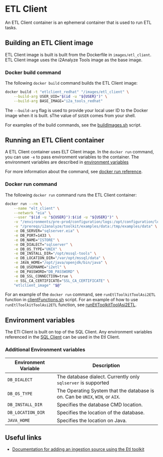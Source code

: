 # ETL Client

An ETL Client container is an ephemeral container that is used to run ETL tasks.

## Building an ETL Client image

ETL Client image is built is built from the Dockerfile in `images/etl_client`. ETL Client image uses the i2Analyze Tools image as the base image.

### Docker build command

The following `docker build` command builds the ETL Client image:

```sh
docker build -t "etlclient_redhat" "/images/etl_client" \
    --build-arg USER_UID="$(id -u "${USER}")" \
    --build-arg BASE_IMAGE="i2a_tools_redhat"
```

The `--build-arg` flag is used to provide your local user ID to the Docker image when it is built. sThe value of `$USER` comes from your shell.

For examples of the build commands, see the [buildImages.sh](../../environments/pre-prod/buildImages.sh) script. 

## Running an ETL Client container

A ETL Client container uses ELT Client image. In the `docker run` command, you can use `-e` to pass environment variables to the container. The environment variables are described in [environment variables](#environment-variables)

For more information about the command, see [docker run reference](https://docs.docker.com/engine/reference/run/).

### Docker run command

The following `docker run` command runs the ETL Client container:

```sh
docker run --rm \
    --name "elt_client" \
    --network "eia" \
    --user "$(id -u "${USER}"):$(id -u "${USER}")" \
    -v "/environments/pre-prod/configuration/logs:/opt/configuration/logs" \
    -v "/prereqs/i2analyze/toolkit/examples/data:/tmp/examples/data" \
    -e DB_SERVER="sqlserver.eia" \
    -e DB_PORT=1433 \
    -e DB_NAME="ISTORE" \
    -e DB_DIALECT="sqlserver" \
    -e DB_OS_TYPE="UNIX" \
    -e DB_INSTALL_DIR="/opt/mssql-tools" \
    -e DB_LOCATION_DIR="/var/opt/mssql/data" \
    -e JAVA_HOME="/opt/java/openjdk/bin/java" \
    -e DB_USERNAME="i2etl" \
    -e DB_PASSWORD="DB_PASSWORD" \
    -e DB_SSL_CONNECTION=true \
    -e SSL_CA_CERTIFICATE="SSL_CA_CERTIFICATE" \
    "etlclient_image" "$@"
```

For an example of the `docker run` command, see `runEtlToolkitToolAsi2ETL` function in [clientFunctions.sh](../../environments/pre-prod/utils/clientFunctions.sh) script.
For an example of how to use `runEtlToolkitToolAsi2ETL` function, see [runEtlToolkitToolAsi2ETL](../tools%20and%20functions/client_functions.md#runetltoolkittoolasi2etl).

## Environment variables

The ETl Client is built on top of the SQL Client. Any environment variables referenced in the [SQL Client](./sql_client.md#environment-variables) can be used in the Etl Client.

### Additional Environment variables

|Environment Variable | Description                                                                     |
| ------------------- | ------------------------------------------------------------------------------- |
| `DB_DIALECT`        | The database dialect. Currently only `sqlserver` is supported                   |
| `DB_OS_TYPE`        | The Operating System that the database is on. Can be `UNIX`, `WIN`, or `AIX`.   |
| `DB_INSTALL_DIR`    | Specifies the database CMD location.                                            |
| `DB_LOCATION_DIR`   | Specifies the location of the database.                                         |
| `JAVA_HOME`         | Specifies the location on Java.                                                 |

## Useful links

- [Documentation for adding an ingestion source using the Etl toolkit](https://www.ibm.com/support/knowledgecenter/en/SSXVTH_4.3.0/com.ibm.i2.iap.admin.ingestion.doc/define_ingestion_source.html?cp=SSXVXZ_2.3.0)
